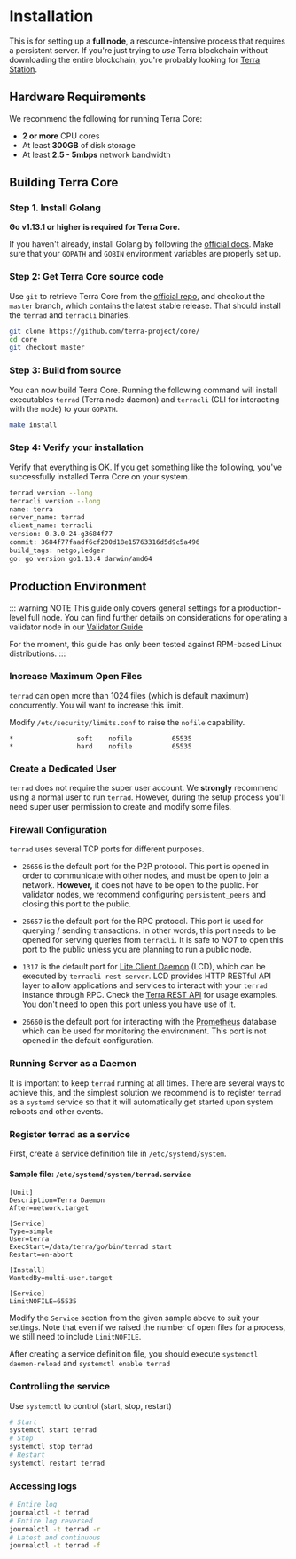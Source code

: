 # Installation

This is for setting up a **full node**, a resource-intensive process that requires a persistent server. If you're just trying to _use_ Terra blockchain without downloading the entire blockchain, you're probably looking for [Terra Station](https://station.terra.money/).

## Hardware Requirements

We recommend the following for running Terra Core:

- **2 or more** CPU cores
- At least **300GB** of disk storage
- At least **2.5 - 5mbps** network bandwidth

## Building Terra Core

### Step 1. Install Golang

**Go v1.13.1 or higher is required for Terra Core.**

If you haven't already, install Golang by following the [official docs](https://golang.org/doc/install). Make sure that your `GOPATH` and `GOBIN` environment variables are properly set up.

### Step 2: Get Terra Core source code

Use `git` to retrieve Terra Core from the [official repo](https://github.com/terra-project/core/), and checkout the `master` branch, which contains the latest stable release. That should install the `terrad` and `terracli` binaries.

```bash
git clone https://github.com/terra-project/core/
cd core
git checkout master
```

### Step 3: Build from source

You can now build Terra Core. Running the following command will install executables `terrad` (Terra node daemon) and `terracli` (CLI for interacting with the node) to your `GOPATH`.

```bash
make install
```

### Step 4: Verify your installation

Verify that everything is OK. If you get something like the following, you've successfully installed Terra Core on your system.

```bash
terrad version --long
terracli version --long
name: terra
server_name: terrad
client_name: terracli
version: 0.3.0-24-g3684f77
commit: 3684f77faadf6cf200d18e15763316d5d9c5a496
build_tags: netgo,ledger
go: go version go1.13.4 darwin/amd64
```

## Production Environment

::: warning NOTE
This guide only covers general settings for a production-level full node. You can find further details on considerations for operating a validator node in our [Validator Guide](../validator/README.md)

For the moment, this guide has only been tested against RPM-based Linux distributions. 
:::


### Increase Maximum Open Files

`terrad` can open more than 1024 files (which is default maximum) concurrently.
You wil want to increase this limit.

Modify `/etc/security/limits.conf` to raise the `nofile` capability.

```
*                soft    nofile          65535
*                hard    nofile          65535
```

### Create a Dedicated User

`terrad` does not require the super user account. We **strongly** recommend using a normal user to run `terrad`. However, during the setup process you'll need super user permission to create and modify some files.

### Firewall Configuration

`terrad` uses several TCP ports for different purposes.

- `26656` is the default port for the P2P protocol. This port is opened in order to communicate with other nodes, and must be open to join a network. **However,** it does not have to be open to the public. For validator nodes, we recommend configuring `persistent_peers` and closing this port to the public.

- `26657` is the default port for the RPC protocol. This port is used for querying / sending transactions. In other words, this port needs to be opened for serving queries from `terracli`. It is safe to _NOT_ to open this port to the public unless you are planning to run a public node.

- `1317` is the default port for [Lite Client Daemon](../terracli/lcd.md) (LCD), which can be executed by `terracli rest-server`. LCD provides HTTP RESTful API layer to allow applications and services to interact with your `terrad` instance through RPC. Check the [Terra REST API](https://swagger.terra.money) for usage examples. You don't need to open this port unless you have use of it.

- `26660` is the default port for interacting with the [Prometheus](https://prometheus.io) database which can be used for monitoring the environment. This port is not opened in the default configuration.

### Running Server as a Daemon

It is important to keep `terrad` running at all times. There are several ways to achieve this, and the simplest solution we recommend is to register `terrad` as a `systemd` service so that it will automatically get started upon system reboots and other events.

### Register terrad as a service

First, create a service definition file in `/etc/systemd/system`.

#### Sample file: `/etc/systemd/system/terrad.service`

```
[Unit]
Description=Terra Daemon
After=network.target

[Service]
Type=simple
User=terra
ExecStart=/data/terra/go/bin/terrad start
Restart=on-abort

[Install]
WantedBy=multi-user.target

[Service]
LimitNOFILE=65535
```

Modify the `Service` section from the given sample above to suit your settings.
Note that even if we raised the number of open files for a process, we still need to include `LimitNOFILE`.

After creating a service definition file, you should execute `systemctl daemon-reload` and `systemctl enable terrad`

### Controlling the service

Use `systemctl` to control (start, stop, restart)

```bash
# Start
systemctl start terrad
# Stop
systemctl stop terrad
# Restart
systemctl restart terrad
```

### Accessing logs

```bash
# Entire log
journalctl -t terrad
# Entire log reversed
journalctl -t terrad -r
# Latest and continuous
journalctl -t terrad -f
```
